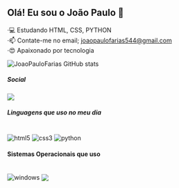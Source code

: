 ## Olá! Eu sou o João Paulo 👋
·💻 Estudando HTML, CSS, PYTHON <br>
·📫 Contate-me no email; joaopaulofarias544@gmail.com <br>
·😍 Apaixonado por tecnologia

![JoaoPauloFarias GitHub stats](https://github-readme-stats.vercel.app/api?username=JoaoPauloFarias&show_icons=true&theme=dracula)

##### Social
<a href="http://mobile.twitter.com/Joaopaulo3100/"><img src="https://img.shields.io/badge/Twitter-1DA1F2?style=for-the-badge&logo=twitter&logoColor=white"
target="_blank"></a>

##### Linguagens que uso no meu dia
<div style="display: inline_block"><br/>
  <img align="center" alt="html5" src="https://img.shields.io/badge/HTML5-E34F26?style=for-the-badge&logo=html5&logoColor=white"/>
  <img align="center" alt="css3" src="https://img.shields.io/badge/CSS3-1572B6?style=for-the-badge&logo=css3&logoColor=white"/>
  <img align="center" alt="python" src="https://img.shields.io/badge/Python-14354C?style=for-the-badge&logo=python&logoColor=white"/>
</div>

#### Sistemas Operacionais que uso
<div style"display: inline_block"><br/>
  <img align="center" alt="windows" src="https://img.shields.io/badge/Windows-0078D6?style=for-the-badge&logo=windows&logoColor=white"/>
  <img align="center" alt"android" src="https://img.shields.io/badge/Android-3DDC84?style=for-the-badge&logo=android&logoColor=white"/>
</div>



